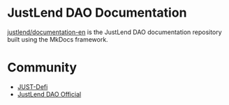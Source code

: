 # JustLend DAO Documentation
[justlend/documentation-en](https://hyf1888.github.io/JustLend-DAO-Doc/) is the JustLend DAO documentation repository built using the MkDocs framework.

# Community
- [JUST-Defi](https://t.me/just_defi)
- [JustLend DAO Official](https://t.me/officialjustlend)

